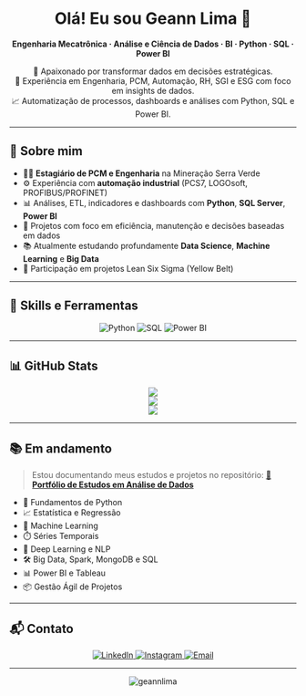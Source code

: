 <h1 align="center">Olá! Eu sou Geann Lima 👋</h1>

<p align="center">
  <b>Engenharia Mecatrônica · Análise e Ciência de Dados · BI · Python · SQL · Power BI</b>
</p>

<p align="center">
  🔎 Apaixonado por transformar dados em decisões estratégicas.<br>
  🎯 Experiência em Engenharia, PCM, Automação, RH, SGI e ESG com foco em insights de dados.<br>
  📈 Automatização de processos, dashboards e análises com Python, SQL e Power BI.
</p>

---

## 💼 Sobre mim

- 👨‍💻 **Estagiário de PCM e Engenharia** na Mineração Serra Verde  
- ⚙️ Experiência com **automação industrial** (PCS7, LOGOsoft, PROFIBUS/PROFINET)
- 📊 Análises, ETL, indicadores e dashboards com **Python**, **SQL Server**, **Power BI**
- 🧠 Projetos com foco em eficiência, manutenção e decisões baseadas em dados
- 📚 Atualmente estudando profundamente **Data Science**, **Machine Learning** e **Big Data**
- 🧰 Participação em projetos Lean Six Sigma (Yellow Belt)

---

## 🧠 Skills e Ferramentas

<div align="center">
  
![Python](https://upload.wikimedia.org/wikipedia/commons/thumb/c/c3/Python-logo-notext.svg/50px-Python-logo-notext.svg.png)
![SQL](https://upload.wikimedia.org/wikipedia/commons/thumb/8/87/Sql_data_base_with_logo.png/100px-Sql_data_base_with_logo.png)
![Power BI](https://upload.wikimedia.org/wikipedia/commons/thumb/c/cf/Microsoft_Power_BI_Logo.svg/100px-Microsoft_Power_BI_Logo.svg.png)




</div>

---

## 📊 GitHub Stats

<p align="center">
  <img src="https://github-readme-stats.vercel.app/api?username=geannlima&show_icons=true&theme=tokyonight" />
  <br/>
  <img src="https://github-readme-streak-stats.herokuapp.com?user=geannlima&theme=tokyonight&date_format=M%20j%5B%2C%20Y%5D" />
  <br/>
  <img src="https://github-readme-stats.vercel.app/api/top-langs/?username=geannlima&layout=compact&theme=tokyonight" />
</p>

---

## 📚 Em andamento

> Estou documentando meus estudos e projetos no repositório:
> [📘 **Portfólio de Estudos em Análise de Dados**](https://github.com/geannlima/portfolio-analise-dados)

- 🐍 Fundamentos de Python
- 📈 Estatística e Regressão
- 🧪 Machine Learning
- ⏱️ Séries Temporais
- 🔎 Deep Learning e NLP
- 🛠️ Big Data, Spark, MongoDB e SQL
- 📊 Power BI e Tableau
- 📦 Gestão Ágil de Projetos

---

## 📬 Contato

<p align="center">
  <a href="https://www.linkedin.com/in/geann-barreto" target="_blank">
    <img alt="LinkedIn" src="https://img.shields.io/badge/-LinkedIn-blue?style=flat&logo=linkedin&logoColor=white" />
  </a>
  <a href="https://www.instagram.com/geannlima_" target="_blank">
    <img alt="Instagram" src="https://img.shields.io/badge/-Instagram-E4405F?style=flat&logo=instagram&logoColor=white" />
  </a>
  <a href="mailto:seu-email-aqui@gmail.com">
    <img alt="Email" src="https://img.shields.io/badge/-Email-D14836?style=flat&logo=gmail&logoColor=white" />
  </a>
</p>

---

<p align="center">
  <img src="https://komarev.com/ghpvc/?username=geannlima&label=Profile+Views&color=0e75b6&style=flat" alt="geannlima" />
</p>
